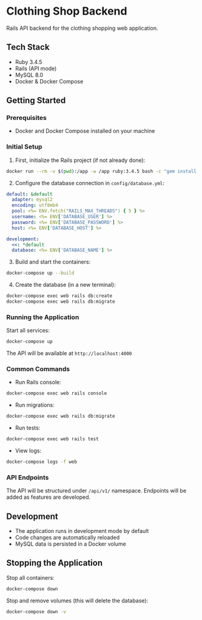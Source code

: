 # Clothing Shop Backend

Rails API backend for the clothing shopping web application.

## Tech Stack
- Ruby 3.4.5
- Rails (API mode)
- MySQL 8.0
- Docker & Docker Compose

## Getting Started

### Prerequisites
- Docker and Docker Compose installed on your machine

### Initial Setup

1. First, initialize the Rails project (if not already done):
```bash
docker run --rm -v $(pwd):/app -w /app ruby:3.4.5 bash -c "gem install rails && rails new . --api --database=mysql --skip-bundle --skip-git"
```

2. Configure the database connection in `config/database.yml`:
```yaml
default: &default
  adapter: mysql2
  encoding: utf8mb4
  pool: <%= ENV.fetch("RAILS_MAX_THREADS") { 5 } %>
  username: <%= ENV['DATABASE_USER'] %>
  password: <%= ENV['DATABASE_PASSWORD'] %>
  host: <%= ENV['DATABASE_HOST'] %>

development:
  <<: *default
  database: <%= ENV['DATABASE_NAME'] %>
```

3. Build and start the containers:
```bash
docker-compose up --build
```

4. Create the database (in a new terminal):
```bash
docker-compose exec web rails db:create
docker-compose exec web rails db:migrate
```

### Running the Application

Start all services:
```bash
docker-compose up
```

The API will be available at `http://localhost:4000`

### Common Commands

- Run Rails console:
```bash
docker-compose exec web rails console
```

- Run migrations:
```bash
docker-compose exec web rails db:migrate
```

- Run tests:
```bash
docker-compose exec web rails test
```

- View logs:
```bash
docker-compose logs -f web
```

### API Endpoints

The API will be structured under `/api/v1/` namespace. Endpoints will be added as features are developed.

## Development

- The application runs in development mode by default
- Code changes are automatically reloaded
- MySQL data is persisted in a Docker volume

## Stopping the Application

Stop all containers:
```bash
docker-compose down
```

Stop and remove volumes (this will delete the database):
```bash
docker-compose down -v
```
